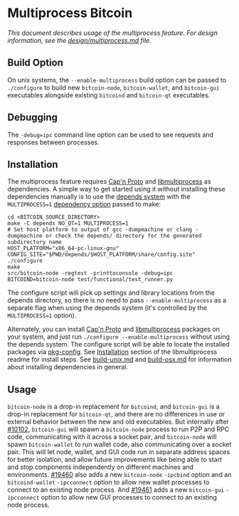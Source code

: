 # Multiprocess Bitcoin

_This document describes usage of the multiprocess feature. For design information, see the [design/multiprocess.md](design/multiprocess.md) file._

## Build Option

On unix systems, the `--enable-multiprocess` build option can be passed to `./configure` to build new `bitcoin-node`, `bitcoin-wallet`, and `bitcoin-gui` executables alongside existing `bitcoind` and `bitcoin-qt` executables.

## Debugging

The `-debug=ipc` command line option can be used to see requests and responses between processes.

## Installation

The multiprocess feature requires [Cap'n Proto](https://capnproto.org/) and [libmultiprocess](https://github.com/chaincodelabs/libmultiprocess) as dependencies. A simple way to get started using it without installing these dependencies manually is to use the [depends system](../depends) with the `MULTIPROCESS=1` [dependency option](../depends#dependency-options) passed to make:

```
cd <BITCOIN_SOURCE_DIRECTORY>
make -C depends NO_QT=1 MULTIPROCESS=1
# Set host platform to output of gcc -dumpmachine or clang -dumpmachine or check the depends/ directory for the generated subdirectory name
HOST_PLATFORM="x86_64-pc-linux-gnu"
CONFIG_SITE="$PWD/depends/$HOST_PLATFORM/share/config.site" ./configure
make
src/bitcoin-node -regtest -printtoconsole -debug=ipc
BITCOIND=bitcoin-node test/functional/test_runner.py
```

The configure script will pick up settings and library locations from the depends directory, so there is no need to pass `--enable-multiprocess` as a separate flag when using the depends system (it's controlled by the `MULTIPROCESS=1` option).

Alternately, you can install [Cap'n Proto](https://capnproto.org/) and [libmultiprocess](https://github.com/chaincodelabs/libmultiprocess) packages on your system, and just run `./configure --enable-multiprocess` without using the depends system. The configure script will be able to locate the installed packages via [pkg-config](https://www.freedesktop.org/wiki/Software/pkg-config/). See [Installation](https://github.com/chaincodelabs/libmultiprocess/blob/master/doc/install.md) section of the libmultiprocess readme for install steps. See [build-unix.md](build-unix.md) and [build-osx.md](build-osx.md) for information about installing dependencies in general.

## Usage

`bitcoin-node` is a drop-in replacement for `bitcoind`, and `bitcoin-gui` is a drop-in replacement for `bitcoin-qt`, and there are no differences in use or external behavior between the new and old executables. But internally after [#10102](https://github.com/bitcoin/bitcoin/pull/10102), `bitcoin-gui` will spawn a `bitcoin-node` process to run P2P and RPC code, communicating with it across a socket pair, and `bitcoin-node` will spawn `bitcoin-wallet` to run wallet code, also communicating over a socket pair. This will let node, wallet, and GUI code run in separate address spaces for better isolation, and allow future improvements like being able to start and stop components independently on different machines and environments.
[#19460](https://github.com/bitcoin/bitcoin/pull/19460) also adds a new `bitcoin-node` `-ipcbind` option and an `bitcoind-wallet` `-ipcconnect` option to allow new wallet processes to connect to an existing node process.
And [#19461](https://github.com/bitcoin/bitcoin/pull/19461) adds a new `bitcoin-gui` `-ipcconnect` option to allow new GUI processes to connect to an existing node process.
